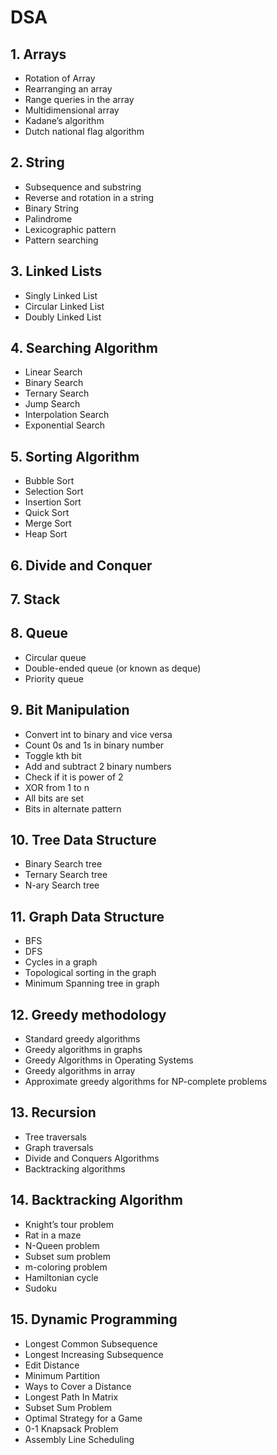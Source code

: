 # DSA
## 1. Arrays
- Rotation of Array
- Rearranging an array
- Range queries in the array
- Multidimensional array 
- Kadane’s algorithm
- Dutch national flag algorithm
## 2. String
- Subsequence and substring
- Reverse and rotation in a string
- Binary String
- Palindrome
- Lexicographic pattern
- Pattern searching
## 3. Linked Lists
- Singly Linked List
- Circular Linked List 
- Doubly Linked List
## 4. Searching Algorithm
- Linear Search
- Binary Search 
- Ternary Search
- Jump Search
- Interpolation Search 
- Exponential Search 
## 5. Sorting Algorithm
- Bubble Sort
- Selection Sort
- Insertion Sort
- Quick Sort
- Merge Sort
- Heap Sort
## 6. Divide and Conquer
## 7. Stack
## 8. Queue
- Circular queue
- Double-ended queue (or known as deque)
- Priority queue
## 9. Bit Manipulation
- Convert int to binary and vice versa
- Count 0s and 1s in binary number
- Toggle kth bit
- Add and subtract 2 binary numbers
- Check if it is power of 2
- XOR from 1 to n
- All bits are set
- Bits in alternate pattern
## 10. Tree Data Structure
- Binary Search tree
- Ternary Search tree
- N-ary Search tree
## 11. Graph Data Structure
- BFS
- DFS
- Cycles in a graph
- Topological sorting in the graph
- Minimum Spanning tree in graph
## 12. Greedy methodology
- Standard greedy algorithms
- Greedy algorithms in graphs
- Greedy Algorithms in Operating Systems
- Greedy algorithms in array
- Approximate greedy algorithms for NP-complete problems
## 13. Recursion
- Tree traversals
- Graph traversals
- Divide and Conquers Algorithms
- Backtracking algorithms 
## 14. Backtracking Algorithm
- Knight’s tour problem
- Rat in a maze
- N-Queen problem
- Subset sum problem
- m-coloring problem
- Hamiltonian cycle
- Sudoku
## 15. Dynamic Programming
- Longest Common Subsequence
- Longest Increasing Subsequence
- Edit Distance
- Minimum Partition
- Ways to Cover a Distance
- Longest Path In Matrix
- Subset Sum Problem
- Optimal Strategy for a Game
- 0-1 Knapsack Problem
- Assembly Line Scheduling
